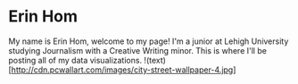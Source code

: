 # Erin Hom
My name is Erin Hom, welcome to my page! I'm a junior at Lehigh University studying Journalism with a Creative Writing minor. This is where I'll be posting all of my data visualizations.
!(text)[http://cdn.pcwallart.com/images/city-street-wallpaper-4.jpg]
